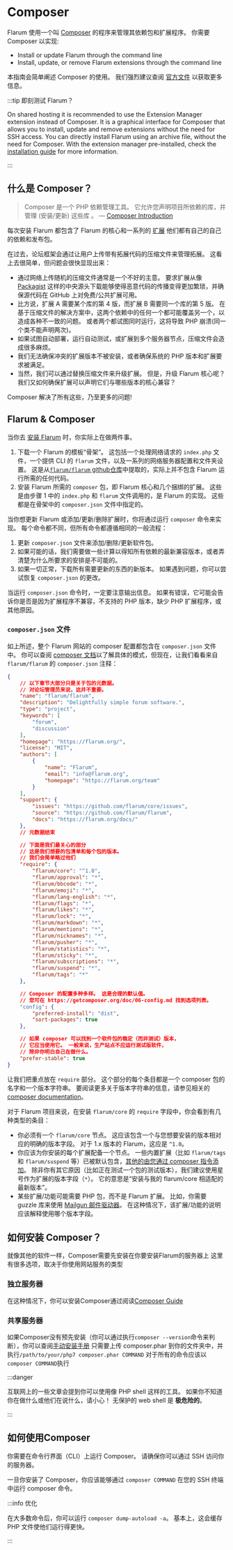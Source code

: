 
# Composer

Flarum 使用一个叫 [Composer](https://getcomposer.org) 的程序来管理其依赖包和扩展程序。 你需要 Composer 以实现:

- Install or update Flarum through the command line
- Install, update, or remove Flarum extensions  through the command line

本指南会简单阐述 Composer 的使用。 我们强烈建议查阅 [官方文件](https://getcomposer.org/doc/00-intro.md) 以获取更多信息。

:::tip 即刻测试 Flarum？

On shared hosting it is recommended to use the Extension Manager extension instead of Composer. It is a graphical interface for Composer that allows you to install, update and remove extensions without the need for SSH access. You can directly install Flarum using an archive file, without the need for Composer. With the extension manager pre-installed, check the [installation guide](install.md#installing-by-unpacking-an-archive) for more information.

:::

## 什么是 Composer？

> Composer 是一个 PHP 依赖管理工具。 它允许您声明项目所依赖的库，并管理 (安装/更新) 这些库 。 — [Composer Introduction](https://getcomposer.org/doc/00-intro.md](https://getcomposer.org/doc/00-intro.md))

每次安装 Flarum 都包含了 Flarum 的核心和一系列的 [扩展](extensions.md) 他们都有自己的自己的依赖和发布包。

在过去，论坛框架会通过让用户上传带有拓展代码的压缩文件来管理拓展。 这看上去很简单，但问题会很快显现出来：

- 通过网络上传随机的压缩文件通常是一个不好的主意。 要求扩展从像 [Packagist](https://packagist.org/) 这样的中央源头下载能够使得恶意代码的传播变得更加繁琐，并确保源代码在 GitHub 上对免费/公共扩展可用。
- 比方说，扩展 A 需要某个库的第 4 版，而扩展 B 需要同一个库的第 5 版。 在基于压缩文件的解决方案中，这两个依赖中的任何一个都可能覆盖另一个，以造成各种不一致的问题。 或者两个都试图同时运行，这将导致 PHP 崩溃(同一个类不能声明两次)。
- 如果试图自动部署，运行自动测试，或扩展到多个服务器节点，压缩文件会造成很多麻烦。
- 我们无法确保冲突的扩展版本不被安装，或者确保系统的 PHP 版本和扩展要求被满足。
- 当然，我们可以通过替换压缩文件来升级扩展。 但是，升级 Flarum 核心呢？ 我们又如何确保扩展可以声明它们与哪些版本的核心兼容？

Composer 解决了所有这些，乃至更多的问题!

## Flarum & Composer

当你去 [安装 Flarum](install.md#installing) 时，你实际上在做两件事。

1. 下载一个 Flarum 的模板“骨架”。 这包括一个处理网络请求的 `index.php` 文件，一个提供 CLI 的 `flarum` 文件，以及一系列的网络服务器配置和文件夹设置。 这是从[`flarum/flarum` github仓库](https://github.com/flarum/flarum)中提取的，实际上并不包含 Flarum 运行所需的任何代码。
2. 安装 Flarum 所需的 `composer` 包，即 Flarum 核心和几个捆绑的扩展。 这些是由步骤 1 中的 `index.php` 和 `flarum` 文件调用的，是 Flarum 的实现。 这些都是在骨架中的 `composer.json` 文件中指定的。

当你想更新 Flarum 或添加/更新/删除扩展时，你将通过运行 `composer` 命令来实现。 每个命令都不同，但所有命令都遵循相同的一般流程：

1. 更新 `composer.json` 文件来添加/删除/更新软件包。
2. 如果可能的话，我们需要做一些计算以得知所有依赖的最新兼容版本，或者弄清楚为什么所要求的安排是不可能的。
3. 如果一切正常，下载所有需要更新的东西的新版本。 如果遇到问题，你可以尝试恢复 `composer.json` 的更改。

当运行 `composer.json` 命令时，一定要注意输出信息。 如果有错误，它可能会告诉你是否是因为扩展程序不兼容，不支持的 PHP 版本，缺少 PHP 扩展程序，或其他原因。

### `composer.json` 文件

如上所述，整个 Flarum 网站的 composer 配置都包含在 `composer.json` 文件中。 你可以查阅 [composer 文档](https://getcomposer.org/doc/04-schema.md)以了解具体的模式，但现在，让我们看看来自 `flarum/flarum` 的 `composer.json` 注释：

```json
{
    // 以下章节大部分只是关于包的元数据。
    // 对论坛管理员来说，这并不重要。
    "name": "flarum/flarum",
    "description": "Delightfully simple forum software.",
    "type": "project",
    "keywords": [
        "forum",
        "discussion"
    ],
    "homepage": "https://flarum.org/",
    "license": "MIT",
    "authors": [
        {
            "name": "Flarum",
            "email": "info@flarum.org",
            "homepage": "https://flarum.org/team"
        }
    ],
    "support": {
        "issues": "https://github.com/flarum/core/issues",
        "source": "https://github.com/flarum/flarum",
        "docs": "https://flarum.org/docs/"
    },
    // 元数据结束

    // 下面是我们最关心的部分
    // 这是我们想要的包清单和每个包的版本。
    // 我们会简单略过他们
    "require": {
        "flarum/core": "^1.0",
        "flarum/approval": "*",
        "flarum/bbcode": "*",
        "flarum/emoji": "*",
        "flarum/lang-english": "*",
        "flarum/flags": "*",
        "flarum/likes": "*",
        "flarum/lock": "*",
        "flarum/markdown": "*",
        "flarum/mentions": "*",
        "flarum/nicknames": "*",
        "flarum/pusher": "*",
        "flarum/statistics": "*",
        "flarum/sticky": "*",
        "flarum/subscriptions": "*",
        "flarum/suspend": "*",
        "flarum/tags": "*"
    },

    // Composer 的配置多种多样。 这是合理的默认值。
    // 您可在 https://getcomposer.org/doc/06-config.md 找到选项列表。
    "config": {
        "preferred-install": "dist",
        "sort-packages": true
    },

    // 如果 composer 可以找到一个软件包的稳定（而非测试）版本，
    // 它应当使用它。 一般来说，生产站点不应运行测试版软件，
    // 除非你明白自己在做什么。
    "prefer-stable": true
}
```

让我们把重点放在 `require` 部分。 这个部分的每个条目都是一个 composer 包的名字和一个版本字符串。 要阅读更多关于版本字符串的信息，请参见相关的 [composer documentation](https://semver.org/)。

对于 Flarum 项目来说，在安装 `flarum/core` 的 `require` 字段中，你会看到有几种类型的条目：

- 你必须有一个 `flarum/core` 节点。 这应该包含一个与您想要安装的版本相对应的明确的版本字段。 对于 1.x 版本的 Flarum，这应是 `^1.0`。
- 你应该为你安装的每个扩展配备一个节点。 一些内置扩展（比如 `flarum/tags` 和 `flarum/suspend` 等）已被默认包含，[其他的由您通过 composer 指令添加](extensions.md)。 除非你有其它原因（比如正在测试一个包的测试版本），我们建议使用星号作为扩展的版本字段（`*`）。 它的意思是“安装与我的 flarum/core 相适配的最新版本”。
- 某些扩展/功能可能需要 PHP 包，而不是 Flarum 扩展。 比如，你需要 guzzle 库来使用 [Mailgun 邮件驱动器](mail.md)。 在这种情况下，该扩展/功能的说明应该解释使用哪个版本字段。

## 如何安装 Composer？

就像其他的软件一样，Composer需要先安装在你要安装Flarum的服务器上 这里有很多选项，取决于你使用网站服务的类型

### 独立服务器

在这种情况下，你可以安装Composer通过阅读[Composer Guide](https://getcomposer.org/doc/00-intro.md#system-requirements)

### 共享服务器

如果Composer没有预先安装（你可以通过执行`composer --version`命令来判断），你可以查阅[手动安装手册](https://getcomposer.org/composer-stable.phar) 只需要上传 composer.phar 到你的文件夹中，并执行`/path/to/your/php7 composer.phar COMMAND` 对于所有的命令应该以`composer COMMAND`执行

:::danger

互联网上的一些文章会提到你可以使用像 PHP shell 这样的工具。 如果你不知道你在做什么或他们在说什么，请小心！ 无保护的 web shell 是 **极危险的**。

:::

## 如何使用Composer

你需要在命令行界面（CLI）上运行 Composer。 请确保你可以通过 SSH 访问你的服务器。

一旦你安装了 Composer，你应该能够通过 `composer COMMAND` 在您的 SSH 终端中运行 composer 命令。

:::info 优化

在大多数命令后，你可以运行 `composer dump-autoload -a`。 基本上，这会缓存 PHP 文件使他们运行得更快。

:::
